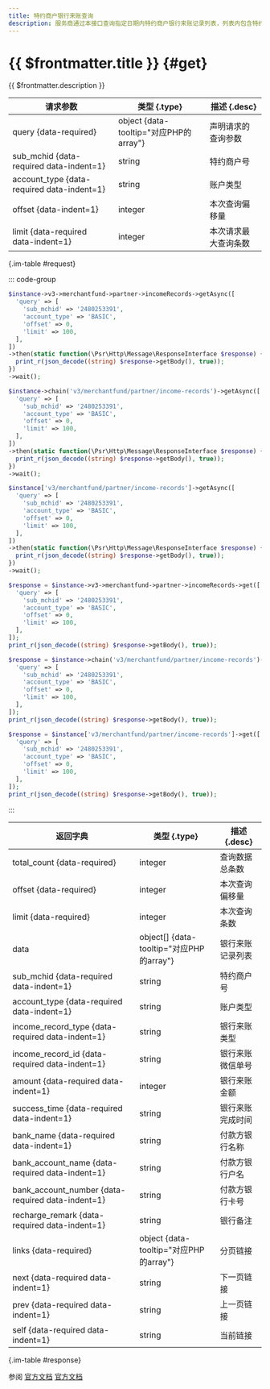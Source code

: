 ```yaml
---
title: 特约商户银行来账查询
description: 服务商通过本接口查询指定日期内特约商户银行来账记录列表，列表内包含特约商户银行来账相关的业务单号、金额、完成时间等信息，供服务商进行查询和核对。
---
```


# {{ $frontmatter.title }} {#get}

{{ $frontmatter.description }}

| 请求参数 | 类型 {.type} | 描述 {.desc}
| --- | --- | ---
| query {data-required} | object {data-tooltip="对应PHP的array"} | 声明请求的查询参数
| sub_mchid {data-required data-indent=1} | string | 特约商户号
| account_type {data-required data-indent=1} | string | 账户类型
| offset {data-indent=1} | integer | 本次查询偏移量
| limit {data-required data-indent=1} | integer | 本次请求最大查询条数

{.im-table #request}

::: code-group

```php [异步纯链式]
$instance->v3->merchantfund->partner->incomeRecords->getAsync([
  'query' => [
    'sub_mchid' => '2480253391',
    'account_type' => 'BASIC',
    'offset' => 0,
    'limit' => 100,
  ],
])
->then(static function(\Psr\Http\Message\ResponseInterface $response) {
  print_r(json_decode((string) $response->getBody(), true));
})
->wait();
```

```php [异步声明式]
$instance->chain('v3/merchantfund/partner/income-records')->getAsync([
  'query' => [
    'sub_mchid' => '2480253391',
    'account_type' => 'BASIC',
    'offset' => 0,
    'limit' => 100,
  ],
])
->then(static function(\Psr\Http\Message\ResponseInterface $response) {
  print_r(json_decode((string) $response->getBody(), true));
})
->wait();
```

```php [异步属性式]
$instance['v3/merchantfund/partner/income-records']->getAsync([
  'query' => [
    'sub_mchid' => '2480253391',
    'account_type' => 'BASIC',
    'offset' => 0,
    'limit' => 100,
  ],
])
->then(static function(\Psr\Http\Message\ResponseInterface $response) {
  print_r(json_decode((string) $response->getBody(), true));
})
->wait();
```

```php [同步纯链式]
$response = $instance->v3->merchantfund->partner->incomeRecords->get([
  'query' => [
    'sub_mchid' => '2480253391',
    'account_type' => 'BASIC',
    'offset' => 0,
    'limit' => 100,
  ],
]);
print_r(json_decode((string) $response->getBody(), true));
```

```php [同步声明式]
$response = $instance->chain('v3/merchantfund/partner/income-records')->get([
  'query' => [
    'sub_mchid' => '2480253391',
    'account_type' => 'BASIC',
    'offset' => 0,
    'limit' => 100,
  ],
]);
print_r(json_decode((string) $response->getBody(), true));
```

```php [同步属性式]
$response = $instance['v3/merchantfund/partner/income-records']->get([
  'query' => [
    'sub_mchid' => '2480253391',
    'account_type' => 'BASIC',
    'offset' => 0,
    'limit' => 100,
  ],
]);
print_r(json_decode((string) $response->getBody(), true));
```

:::

| 返回字典 | 类型 {.type} | 描述 {.desc}
| --- | --- | ---
| total_count {data-required} | integer | 查询数据总条数
| offset {data-required} | integer | 本次查询偏移量
| limit {data-required} | integer | 本次查询条数
| data | object[] {data-tooltip="对应PHP的array"} | 银行来账记录列表
| sub_mchid {data-required data-indent=1} | string | 特约商户号
| account_type {data-required data-indent=1} | string | 账户类型
| income_record_type {data-required data-indent=1} | string | 银行来账类型
| income_record_id {data-required data-indent=1} | string | 银行来账微信单号
| amount {data-required data-indent=1} | integer | 银行来账金额
| success_time {data-required data-indent=1} | string | 银行来账完成时间
| bank_name {data-required data-indent=1} | string | 付款方银行名称
| bank_account_name {data-required data-indent=1} | string | 付款方银行户名
| bank_account_number {data-required data-indent=1} | string | 付款方银行卡号
| recharge_remark {data-required data-indent=1} | string | 银行备注
| links {data-required} | object {data-tooltip="对应PHP的array"} | 分页链接
| next {data-required data-indent=1} | string | 下一页链接
| prev {data-required data-indent=1} | string | 上一页链接
| self {data-required data-indent=1} | string | 当前链接

{.im-table #response}

参阅 [官方文档](https://pay.weixin.qq.com/wiki/doc/apiv3_partner/Offline/apis/chapter4_1_27.shtml) [官方文档](https://pay.weixin.qq.com/wiki/doc/apiv3/wxpay/pay/transfer_partner/chapter3_6.shtml)
